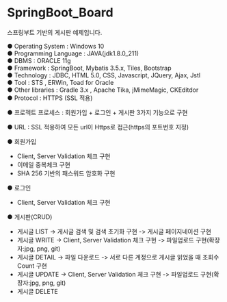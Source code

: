 # SpringBoot_Board
스프링부트 기반의 게시판 예제입니다.

● Operating System : Windows 10 <br />
● Programming Language : JAVA(jdk1.8.0_211) <br />
● DBMS : ORACLE 11g <br />
● Framework : SpringBoot, Mybatis 3.5.x, Tiles, Bootstrap <br />
● Technology : JDBC, HTML 5.0, CSS, Javascript, JQuery, Ajax, Jstl <br />
● Tool : STS , ERWin, Toad for Oracle <br />
● Other libraries : Gradle 3.x , Apache Tika, jMimeMagic, CKEditdor <br />
● Protocol : HTTPS (SSL 적용)

● 프로젝트 프로세스 : 회원가입 + 로그인 + 게시판 3가지 기능으로 구현

● URL : SSL 적용하여 모든 url이 Https로 접근(https의 포트번호 지정)

● 회원가입
  - Client, Server Validation 체크 구현
  - 이메일 중복체크 구현
  - SHA 256 기반의 패스워드 암호화 구현

● 로그인
  - Client, Server Validation 체크 구현

● 게시판(CRUD)
  - 게시글 LIST
    -> 게시글 검색 및 검색 초기화 구현
    -> 게시글 페이지네이션 구현
  - 게시글 WRITE
    -> Client, Server Validation 체크 구현
    -> 파일업로드 구현(확장자:jpg, png, git)
  - 게시글 DETAIL
    -> 파일 다운로드
    -> 서로 다른 계정으로 게시글 읽었을 때 조회수 Count 구현
  - 게시글 UPDATE
    -> Client, Server Validation 체크 구현
    -> 파일업로드 구현(확장자:jpg, png, git)
  - 게시글 DELETE







